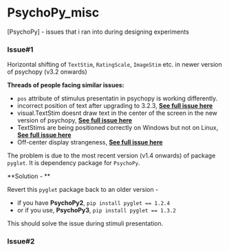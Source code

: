 # PsychoPy_misc
[PsychoPy] - issues that i ran into during designing experiments

### Issue#1 
Horizontal shifting of `TextStim`, `RatingScale`, `ImageStim` etc. in newer version of psychopy (v3.2 onwards)

**Threads of people facing similar issues:** 

- `pos` attribute of stimulus presentatin in psychopy is working differently. 
- incorrect position of text after upgrading to 3.2.3, [**See full issue here**](https://discourse.psychopy.org/t/incorrect-position-of-text-after-upgrading-to-3-2-3/9227 "see on PsychoPy discourse")
- visual.TextStim doesnt draw text in the center of the screen in the new version of psychopy,  [**See full issue here**](https://discourse.psychopy.org/t/visual-textstim-doesnt-draw-text-in-the-center-of-the-screen-in-the-new-version-of-psychopy/9374 "see on PsychoPy discourse")
- TextStims are being positioned correctly on Windows but not on Linux,  [**See full issue here**](https://discourse.psychopy.org/t/textstims-are-being-positioned-correctly-on-windows-but-not-on-linux/9273 "see on PsychoPy discourse")
- Off-center display strangeness,  [**See full issue here**](https://discourse.psychopy.org/t/off-center-stimulus-display-strangeness/2195 "see on PsychoPy discourse")

The problem is due to the most recent version (v1.4 onwards) of package `pyglet`. It is dependency package for `PsychoPy`.

**Solution - **

Revert this `pyglet` package back to an older version - 
- if you have **PsychoPy2**, `pip install pyglet == 1.2.4`
- or if you use, **PsychoPy3**, `pip install pyglet == 1.3.2`

This should solve the issue during stimuli presentation.

### Issue#2
